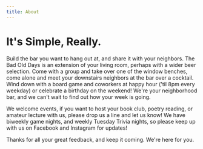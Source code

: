 ```yaml
---
title: About
---
```


# It's Simple, Really.

Build the bar you want to hang out at, and share it with your neighbors. The Bad Old Days is an extension of your living room, perhaps with a wider beer selection. Come with a group and take over one of the window benches, come alone and meet your downstairs neighbors at the bar over a cocktail. Wind down with a board game and coworkers at happy hour ('til 8pm every weekday) or celebrate a birthday on the weekend! We're your neighborhood bar, and we can't wait to find out how your week is going.

We welcome events, if you want to host your book club, poetry reading, or amateur lecture with us, please drop us a line and let us know! We have biweekly game nights, and weekly Tuesday Trivia nights, so please keep up with us on Facebook and Instagram for updates!

Thanks for all your great feedback, and keep it coming. We're here for you.
